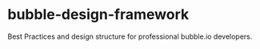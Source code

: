 # bubble-design-framework
Best Practices and design structure for professional bubble.io developers.
